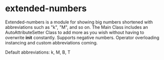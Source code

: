 # extended-numbers
Extended-numbers is a module for showing big numbers shortened with abbreviations such as "k", "M", and so on. The Main Class includes an AutoAttributeSetter Class to add more as you wish without having to overwrite __init__ constantly.  Supports negative numbers. Operator overloading instancing and custom abbreviations coming.  

Default abbreviations: k, M, B, T
